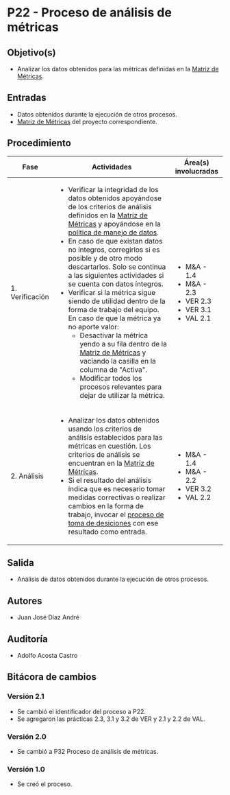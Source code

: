# P22 - Proceso de análisis de métricas

## Objetivo(s)

- Analizar los datos obtenidos para las métricas definidas en la [Matriz de Métricas](https://docs.google.com/spreadsheets/d/1iPB2uvTLcUs6xwrzPDwUiacKQenPDzABNM7yl2GitkI/edit?usp=sharing).

## Entradas

- Datos obtenidos durante la ejecución de otros procesos.
- [Matriz de Métricas](https://docs.google.com/spreadsheets/d/1iPB2uvTLcUs6xwrzPDwUiacKQenPDzABNM7yl2GitkI/edit?usp=sharing) del proyecto correspondiente.

## Procedimiento

| Fase |   Actividades   | Área(s) involucradas |
|------|:---------------:|--------------------|
| 1. Verificación | <ul align="left"><li>Verificar la integridad de los datos obtenidos apoyándose de los criterios de análisis definidos en la [Matriz de Métricas](https://docs.google.com/spreadsheets/d/1iPB2uvTLcUs6xwrzPDwUiacKQenPDzABNM7yl2GitkI/edit?usp=sharing) y apoyándose en la [política de manejo de datos](../politicas/POL03-politica-manejo-datos). </li><li>En caso de que existan datos no íntegros, corregirlos si es posible y de otro modo descartarlos. Solo se continua a las siguientes actividades si se cuenta con datos íntegros.</li><li>Verificar si la métrica sigue siendo de utilidad dentro de la forma de trabajo del equipo. En caso de que la métrica ya no aporte valor: <ul align="left"><li>Desactivar la métrica yendo a su fila dentro de la [Matriz de Métricas](https://docs.google.com/spreadsheets/d/1iPB2uvTLcUs6xwrzPDwUiacKQenPDzABNM7yl2GitkI/edit?usp=sharing) y vaciando la casilla en la columna de "Activa". </li><li>Modificar todos los procesos relevantes para dejar de utilizar la métrica.</li></ul></li></ul>| <ul><li>M&A - 1.4</li><li>M&A - 2.3</li><li>VER 2.3</li><li>VER 3.1</li><li>VAL 2.1</li></ul> |
| 2. Análisis | <ul align="left"><li>Analizar los datos obtenidos usando los criterios de análisis establecidos para las métricas en cuestión. Los criterios de análisis se encuentran en la [Matriz de Métricas](https://docs.google.com/spreadsheets/d/1iPB2uvTLcUs6xwrzPDwUiacKQenPDzABNM7yl2GitkI/edit?usp=sharing).</li><li>Si el resultado del análisis indica que es necesario tomar medidas correctivas o realizar cambios en la forma de trabajo, invocar el [proceso de toma de desiciones](https://taro-it.github.io/docs/procesos/P30-proceso-toma-de-decisiones) con ese resultado como entrada.</li></ul> | <ul><li>M&A - 1.4</li><li>M&A - 2.2</li><li>VER 3.2</li><li>VAL 2.2</li></ul> |

## Salida

- Análisis de datos obtenidos durante la ejecución de otros procesos.

## Autores

- Juan José Díaz André

## Auditoría

- Adolfo Acosta Castro


## Bitácora de cambios

### Versión 2.1
 - Se cambió el identificador del proceso a P22.
 - Se agregaron las prácticas 2.3, 3.1 y 3.2 de VER y 2.1 y 2.2 de VAL.
### Versión 2.0
  - Se cambió a P32 Proceso de análisis de métricas.

### Versión 1.0
  - Se creó el proceso.
